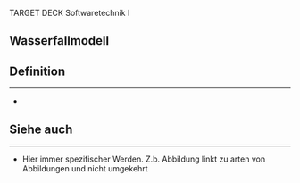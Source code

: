 
TARGET DECK
Softwaretechnik I

Wasserfallmodell
--
## Definition
***
-
## Siehe auch
***
* Hier immer spezifischer Werden. Z.b. Abbildung linkt zu arten von Abbildungen und nicht umgekehrt